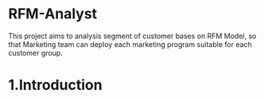 # RFM-Analyst
This project aims to analysis segment of customer bases on RFM Model, so that Marketing team can deploy each marketing program suitable for each customer group.
# 1.Introduction
